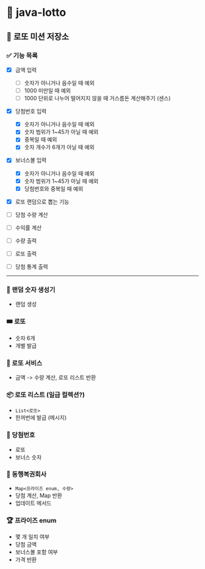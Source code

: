 # 🎰 java-lotto

## 🎯 로또 미션 저장소

### ✅ 기능 목록
- [x] 금액 입력
  - [ ] 숫자가 아니거나 음수일 때 예외
  - [ ] 1000 미만일 때 예외
  - [ ] 1000 단위로 나누어 떨어지지 않을 때 거스름돈 계산해주기 (센스)
- [x] 당첨번호 입력
  - [x] 숫자가 아니거나 음수일 때 예외
  - [x] 숫자 범위가 1~45가 아닐 때 예외
  - [x] 중복일 때 예외
  - [x] 숫자 개수가 6개가 아닐 때 예외
- [x] 보너스볼 입력
  - [x] 숫자가 아니거나 음수일 때 예외
  - [x] 숫자 범위가 1~45가 아닐 때 예외
  - [x] 당첨번호와 중복일 때 예외

- [x] 로또 랜덤으로 뽑는 기능
- [ ] 당첨 수량 계산
- [ ] 수익률 계산

- [ ] 수량 출력
- [ ] 로또 출력
- [ ] 당첨 통계 출력

---

### 🎲 랜덤 숫자 생성기
- 랜덤 생성

### 🎟️ 로또
- 숫자 6개
- 개별 발급

### 🏦 로또 서비스
- 금액 -> 수량 계산, 로또 리스트 반환

### 📦 로또 리스트 (일급 컬렉션?)
- `List<로또>`
- 한꺼번에 발급 (메시지)

### 🎯 당첨번호
- 로또
- 보너스 숫자

### 🏢 동행복권회사
- `Map<프라이즈 enum, 수량>`
- 당첨 계산, Map 반환
- 업데이트 메서드

### 🏆 프라이즈 enum
- 몇 개 일치 여부
- 당첨 금액
- 보너스볼 포함 여부
- 가격 반환
